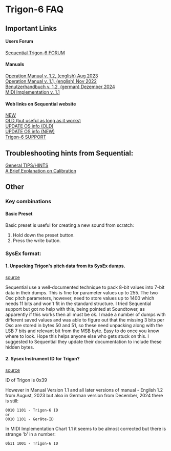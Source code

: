 # Trigon-6 FAQ



## Important Links

#### Users Forum
[Sequential Trigon-6 FORUM](https://forum.sequential.com/index.php/board,50.0.html)

#### Manuals
[Operation Manual v. 1.2, (english) Aug 2023](https://sequential.com/wp-content/uploads/2023/07/Trigon-6-Operation-Manual-1.2.pdf)  
[Operation Manual v. 1.1, (english) Nov 2022](https://sequential.com/wp-content/uploads/2022/12/Trigon-6-Users-Guide-1.1.pdf)  
[Benutzerhandbuch v. 1.2, (german) Dezember 2024](https://sequential.com/wp-content/uploads/2024/12/Trigon-6-Benutzerhandbuch.pdf)  
[MIDI Implementation v. 1.1](https://sequential.com/wp-content/uploads/2022/12/Trigon-6-MIDI-Implementation-1.1.pdf)  

#### Web links on Sequential website
[NEW](https://sequential.com/modern-analog/trigon-6/)  
[OLD (but useful as long as it works)](https://sequential.com/product/trigon-6/)  
[UPDATE OS info (OLD)](https://sequential.com/updating-the-Trigon-6-os/)  
[UPDATE OS info (NEW)](https://sequential.com/support/download/trigon-6-operating-system/)  
[Trigon-6 SUPPORT](https://sequential.com/support/)  


## Troubleshooting hints from Sequential:

[General TIPS/HINTS](https://support.sequential.com/hc/en-gb/articles/9113506579474-Trigon-6-Keyboard-Troubleshooting)  
[A Brief Explanation on Calibration](https://support.sequential.com/hc/en-gb/articles/13687984487186-A-Brief-Explanation-on-Calibration)  


## Other
### Key combinations

#### Basic Preset
Basic preset is useful for creating a new sound from scratch:

1. Hold down the preset button.
2. Press the write button.

### SysEx format:

#### 1. Unpacking Trigon's pitch data from its SysEx dumps.
[source](https://forum.sequential.com/index.php?topic=7017.0)

Sequential use a well-documented technique to pack 8-bit values into 7-bit data in their dumps.  This is fine for parameter values up to 255.  The two Osc pitch parameters, however, need to store values up to 1400 which needs 11 bits and won't fit in the standard structure.  I tried Sequential support but got no help with this, being pointed at Soundtower, as apparently if this works then all must be ok.
I made a number of dumps with different saved values and was able to figure out that the missing 3 bits per Osc are stored in bytes 50 and 51, so these need unpacking along with the LSB 7 bits and relevant bit from the MSB byte.  Easy to do once you know where to look.  Hope this helps anyone else who gets stuck on this.  I suggested to Sequential they update their documentation to include these hidden bytes.


#### 2. Sysex Instrument ID for Trigon? 
[source](https://forum.sequential.com/index.php/topic,6792.0.html)

ID of Trigon is 0x39

However in Manual Version 1.1 and all later versions of manual - English 1.2 from August, 2023 but also in German version from December, 2024 there is still:

```
0010 1101 - Trigon-6 ID
or
0010 1101 - Geräte-ID
```

In MIDI Implementation Chart 1.1 it seems to be almost corrected but there is strange 'b' in a number:

```
0b11 1001 - Trigon-6 ID
```
